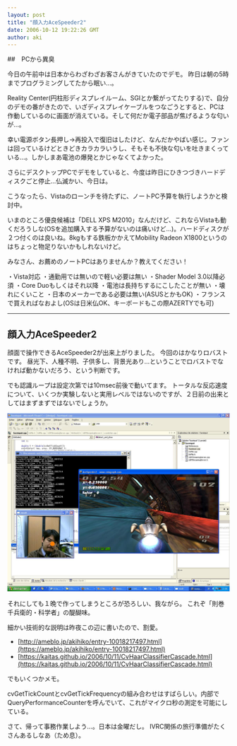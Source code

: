 ```yaml
---
layout: post
title: "顔入力AceSpeeder2"
date: 2006-10-12 19:22:26 GMT
author: aki
---
```

##　PCから異臭

今日の午前中は日本からわざわざお客さんがきていたのでデモ。
昨日は朝の5時までプログラミングしてたから眠い...。

Reality Center(円柱形ディスプレイルーム、SGIとか繋がってたりする)で、自分のデモの番がきたので、いざディスプレイケーブルをつなごうとすると、PCは作動しているのに画面が消えている。そして何だか電子部品が焦げるような匂いが...。

幸い電源ボタン長押し→再投入で復旧はしたけど、なんだかやばい感じ。ファンは回っているけどときどきカラカラいうし、そもそも不快な匂いを吐きまくっている...。しかしまあ電池の爆発とかじゃなくてよかった。

さらにデスクトップPCでデモをしていると、今度は昨日にひきつづきハードディスクごと停止...仏滅かい、今日は。

こうなったら、Vistaのローンチを待たずに、ノートPC予算を執行しようかと検討中。

いまのところ優良候補は「DELL XPS M2010」なんだけど、これならVistaも動くだろうしな(OSを追加購入する予算がないのは痛いけど...)。ハードディスクが２つ付くのは良いね。8kgもする鉄板かかえてMobility Radeon X1800というのはちょっと物足りないかもしれないけど。


みなさん、お薦めのノートPCはありませんか？教えてください！

・Vista対応
・通勤用では無いので軽い必要は無い
・Shader Model 3.0以降必須
・Core Duoもしくはそれ以降
・電池は長持ちするにこしたことが無い
・壊れにくいこと
・日本のメーカーである必要は無い(ASUSとかもOK)
・フランスで買えればなおよし(OSは日米仏OK、キーボードもこの際AZERTYでも可)

----
## 顔入力AceSpeeder2

顔面で操作できるAceSpeeder2が出来上がりました。
今回のはかなりロバストです。
昼光下、人種不明、子供多し、背景光あり…ということでロバストでなければ動かないだろう、という判断です。

でも認識ループは設定次第では10msec前後で動いてます。
トータルな反応速度について、いくつか実験しないと実用レベルではないのですが、２日前の出来としてはまずまずではないでしょうか。

![FaceInput.JPG](/assets/2006/FaceInput.JPG)


それにしても１晩で作ってしまうところが恐ろしい、我ながら。
これぞ「則巻千兵衛的・科学者」の醍醐味。

細かい技術的な説明は昨夜この辺に書いたので、割愛。
- [http://ameblo.jp/akihiko/entry-10018217497.html](https://ameblo.jp/akihiko/entry-10018217497.html)
- [https://kaitas.github.io/2006/10/11/CvHaarClassifierCascade.html](https://kaitas.github.io/2006/10/11/CvHaarClassifierCascade.html)

でもいくつかメモ。

cvGetTickCountとcvGetTickFrequencyの組み合わせはすばらしい。内部でQueryPerformanceCounterを呼んでいて、これがマイクロ秒の測定を可能にしている。


さて、帰って事務作業しよう…。日本は金曜だし。
IVRC関係の旅行準備がたくさんあるしなあ（ため息）。


